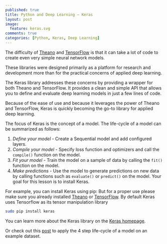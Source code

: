 ```yaml
---
published: true
title: Python and Deep Learning – Keras
layout: post
image:
  feature: keras.svg
comments: true
categories: [Python, Keras, Deep Learning]
---
```


The difficulty of [Theano](/Python-and-Deep-Learning-Theano) and [TensorFlow](/Python-and-Deep-Learning-Tensorflow) is that it can take a lot of code to create even very simple neural network models.

These libraries were designed primarily as a platform for research and development more than for the practical concerns of applied deep learning.

The Keras library addresses these concerns by providing a wrapper for both Theano and TensorFlow. It provides a clean and simple API that allows you to define and evaluate deep learning models in just a few lines of code.

Because of the ease of use and because it leverages the power of Theano and TensorFlow, Keras is quickly becoming the go-to library for applied deep learning.

The focus of Keras is the concept of a model. The life-cycle of a model can be summarized as follows:

1. *Define your model* - Create a Sequential model and add configured layers.
2. *Compile your model* - Specify loss function and optimizers and call the `compile()` function on the model.
3. *Fit your model* - Train the model on a sample of data by calling the `fit()` function on the model.
4. *Make predictions* - Use the model to generate predictions on new data by calling functions such as `evaluate()` or `predict()` on the model.
Your goal for this lesson is to install Keras.

For example, you can install Keras using pip:
But for a proper use please make sure you already installed [Theano](../Python-and-Deep-Learning-Theano) or [TensorFlow](../Python-and-Deep-Learning-Tensorflow). By default Keras uses Tensorflow as its tensor manipulation library
```sh
sudo pip install keras
```

You can learn more about the Keras library on the [Keras homepage](https://keras.io).

Or check out this [post](../Python-and-Deep-Learning-Building-an-ANN-with-Keras) to apply the 4 step life-cycle of a model on an example dataset.

